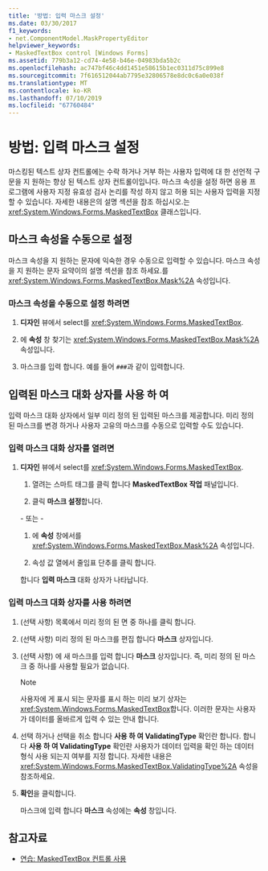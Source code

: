 ```yaml
---
title: '방법: 입력 마스크 설정'
ms.date: 03/30/2017
f1_keywords:
- net.ComponentModel.MaskPropertyEditor
helpviewer_keywords:
- MaskedTextBox control [Windows Forms]
ms.assetid: 779b3a12-cd74-4e58-b46e-04983bda5b2c
ms.openlocfilehash: ac747bf46c4dd1451e58615b1ec0311d75c899e8
ms.sourcegitcommit: 7f616512044ab7795e32806578e8dc0c6a0e038f
ms.translationtype: MT
ms.contentlocale: ko-KR
ms.lasthandoff: 07/10/2019
ms.locfileid: "67760484"
---
```

# <a name="how-to-set-the-input-mask"></a>방법: 입력 마스크 설정
마스킹된 텍스트 상자 컨트롤에는 수락 하거나 거부 하는 사용자 입력에 대 한 선언적 구문을 지 원하는 향상 된 텍스트 상자 컨트롤이입니다. 마스크 속성을 설정 하면 응용 프로그램에 사용자 지정 유효성 검사 논리를 작성 하지 않고 허용 되는 사용자 입력을 지정할 수 있습니다. 자세한 내용은의 설명 섹션을 참조 하십시오.는 <xref:System.Windows.Forms.MaskedTextBox> 클래스입니다.  
  
## <a name="setting-the-mask-property-manually"></a>마스크 속성을 수동으로 설정  
 마스크 속성을 지 원하는 문자에 익숙한 경우 수동으로 입력할 수 있습니다. 마스크 속성을 지 원하는 문자 요약이의 설명 섹션을 참조 하세요.를 <xref:System.Windows.Forms.MaskedTextBox.Mask%2A> 속성입니다.  
  
### <a name="to-set-the-mask-property-manually"></a>마스크 속성을 수동으로 설정 하려면  
  
1. **디자인** 뷰에서 select를 <xref:System.Windows.Forms.MaskedTextBox>.  
  
2. 에 **속성** 창 찾기는 <xref:System.Windows.Forms.MaskedTextBox.Mask%2A> 속성입니다.  
  
3. 마스크를 입력 합니다. 예를 들어 `###`과 같이 입력합니다.  
  
## <a name="using-the-input-mask-dialog-box"></a>입력된 마스크 대화 상자를 사용 하 여  
 입력 마스크 대화 상자에서 일부 미리 정의 된 입력된 마스크를 제공합니다. 미리 정의 된 마스크를 변경 하거나 사용자 고유의 마스크를 수동으로 입력할 수도 있습니다.  
  
### <a name="to-open-the-input-mask-dialog-box"></a>입력 마스크 대화 상자를 열려면  
  
1. **디자인** 뷰에서 select를 <xref:System.Windows.Forms.MaskedTextBox>.  
  
    1. 열려는 스마트 태그를 클릭 합니다 **MaskedTextBox 작업** 패널입니다.  
  
    2. 클릭 **마스크 설정**합니다.  
  
     \- 또는 -  
  
    1. 에 **속성** 창에서를 <xref:System.Windows.Forms.MaskedTextBox.Mask%2A> 속성입니다.  
  
    2. 속성 값 열에서 줄임표 단추를 클릭 합니다.  
  
     합니다 **입력 마스크** 대화 상자가 나타납니다.  
  
### <a name="to-use-the-input-mask-dialog-box"></a>입력 마스크 대화 상자를 사용 하려면  
  
1. (선택 사항) 목록에서 미리 정의 된 면 중 하나를 클릭 합니다.  
  
2. (선택 사항) 미리 정의 된 마스크를 편집 합니다 **마스크** 상자입니다.  
  
3. (선택 사항) 에 새 마스크를 입력 합니다 **마스크** 상자입니다. 즉, 미리 정의 된 마스크 중 하나를 사용할 필요가 없습니다.  
  
    > [!NOTE]
    >  사용자에 게 표시 되는 문자를 표시 하는 미리 보기 상자는 <xref:System.Windows.Forms.MaskedTextBox>합니다. 이러한 문자는 사용자가 데이터를 올바르게 입력 수 있는 안내 합니다.  
  
4. 선택 하거나 선택을 취소 합니다 **사용 하 여 ValidatingType** 확인란 합니다. 합니다 **사용 하 여 ValidatingType** 확인란 사용자가 데이터 입력을 확인 하는 데이터 형식 사용 되는지 여부를 지정 합니다. 자세한 내용은 <xref:System.Windows.Forms.MaskedTextBox.ValidatingType%2A> 속성을 참조하세요.  
  
5. **확인**을 클릭합니다.  
  
     마스크에 입력 합니다 **마스크** 속성에는 **속성** 창입니다.  
  
## <a name="see-also"></a>참고자료

- [연습: MaskedTextBox 컨트롤 사용](walkthrough-working-with-the-maskedtextbox-control.md)
